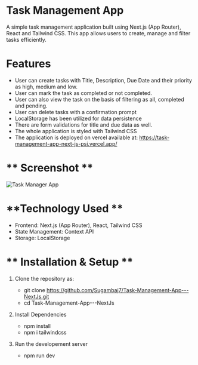 # **Task Management App**
A simple task management application built using Next.js (App Router), React and Tailwind CSS. This app allows users to create, manage and filter tasks efficiently.

# **Features**
- User can create tasks with Title, Description, Due Date and their priority as high, medium and low.
- User can mark the task as completed or not completed.
- User can also view the task on the basis of filtering as all, completed and pending.
- User can delete tasks with a confirmation prompt
- LocalStorage has been utilized for data persistence
- There are form validations for title and due data as well.
- The whole application is styled with Tailwind CSS
- The application is deployed on vercel available at: https://task-management-app-next-js-psi.vercel.app/


# ** Screenshot **
![Task Manager App](https://res.cloudinary.com/dgzbeu8ox/image/upload/v1743678169/task_manager_ofaqf6.png)

# **Technology Used **
- Frontend: Next.js (App Router), React, Tailwind CSS
- State Management: Context API
- Storage: LocalStorage

# ** Installation & Setup **
1. Clone the repository as:
   - git clone https://github.com/Sugambaj7/Task-Management-App---NextJs.git
   - cd Task-Management-App---NextJs

2. Install Dependencies
   - npm install
   - npm i tailwindcss

3. Run the developement server
   - npm run dev

